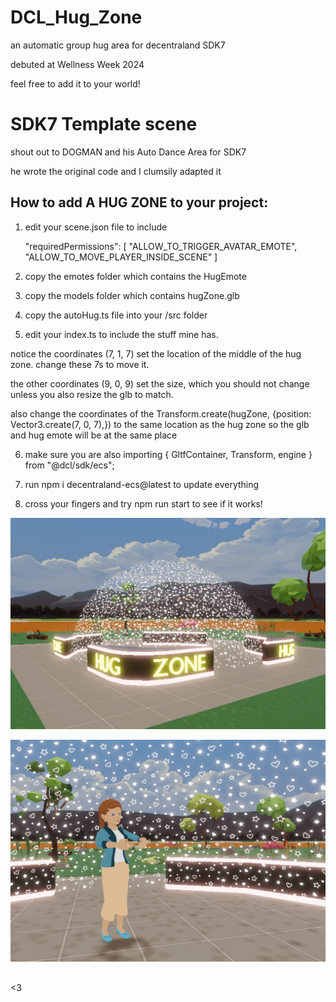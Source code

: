 # DCL_Hug_Zone
an automatic group hug area for decentraland SDK7 

debuted at Wellness Week 2024

feel free to add it to your world!


# SDK7 Template scene

shout out to DOGMAN and his Auto Dance Area for SDK7

he wrote the original code and I clumsily adapted it


## How to add A HUG ZONE to your project:

1. edit your scene.json file to include 

	"requiredPermissions": [
		"ALLOW_TO_TRIGGER_AVATAR_EMOTE",
		"ALLOW_TO_MOVE_PLAYER_INSIDE_SCENE" ]

2. copy the emotes folder which contains the HugEmote

3. copy the models folder which contains hugZone.glb

4. copy the autoHug.ts file into your /src folder

5. edit your index.ts to include the stuff mine has.

notice the coordinates (7, 1, 7) set the location of the middle of the hug zone.  change these 7s to move it.

the other coordinates (9, 0, 9) set the size, which you should not change unless you also resize the glb to match. 

also change the coordinates of the Transform.create(hugZone, {position: Vector3.create(7, 0, 7),}) to the same location as the hug zone
so the glb and hug emote will be at the same place 

6. make sure you are also importing { GltfContainer, Transform, engine } from "@dcl/sdk/ecs"; 

7. run npm i decentraland-ecs@latest to update everything 

8. cross your fingers and try npm run start to see if it works!

![img1](https://github.com/LKNcoder/DCL_Hug_Zone/blob/main/hugzone-demo1.png?raw=true)

![img2](https://github.com/LKNcoder/DCL_Hug_Zone/blob/main/hugzone-demo2.png?raw=true)





## 

<3

